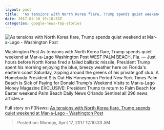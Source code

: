 ```yaml
---
layout: post
title:  "As tensions with North Korea flare, Trump spends quiet weekend at Mar-a-Lago - Washington Post"
date: 2017-04-16 19:10:33Z
categories: google-news-top-stories
---
```


![As tensions with North Korea flare, Trump spends quiet weekend at Mar-a-Lago - Washington Post](https://img.washingtonpost.com/rf/image_1484w/2010-2019/WashingtonPost/2017/04/16/National-Politics/Images/2017-04-16T165120Z_487669572_RC126F2F6260_RTRMADP_3_USA-TRUMP-3782.jpg)

Washington Post As tensions with North Korea flare, Trump spends quiet weekend at Mar-a-Lago Washington Post WEST PALM BEACH, Fla. — Just hours before North Korea fired a failed ballistic missile, President Trump spent his morning enjoying the blue, breezy weather here on Florida's eastern coast Saturday, zipping around the greens of his private golf club. A Homebody President Sits Out His Honeymoon Period New York Times Palm Beach Is Sick of Paying for Donald Trump's Weekend Visits to Mar-a-Lago Money Magazine EXCLUSIVE: President Trump to return to Palm Beach for Easter weekend Palm Beach Daily News Orlando Sentinel all 296 news articles »


Full story on F3News: [As tensions with North Korea flare, Trump spends quiet weekend at Mar-a-Lago - Washington Post](http://www.f3nws.com/n/KSx2VC)

> Posted on: Monday, April 17, 2017 12:10:33 AM
